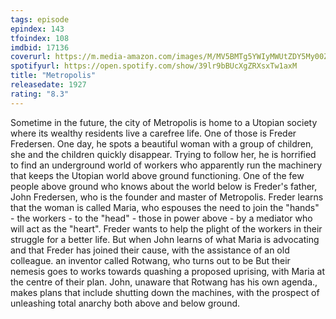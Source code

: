 ```yaml
---
tags: episode
epindex: 143
tfoindex: 108
imdbid: 17136
coverurl: https://m.media-amazon.com/images/M/MV5BMTg5YWIyMWUtZDY5My00Zjc1LTljOTctYmI0MWRmY2M2NmRkXkEyXkFqcGdeQXVyMTMxODk2OTU@._V1_SY300_CR0,0,202,300_.jpg
spotifyurl: https://open.spotify.com/show/39lr9bBUcXgZRXsxTw1axM
title: "Metropolis"
releasedate: 1927
rating: "8.3"
---
```


Sometime in the future, the city of Metropolis is home to a Utopian society where its wealthy residents live a carefree life. One of those is Freder Fredersen. One day, he spots a beautiful woman with a group of children, she and the children quickly disappear. Trying to follow her, he is horrified to find an underground world of workers who apparently run the machinery that keeps the Utopian world above ground functioning. One of the few people above ground who knows about the world below is Freder's father, John Fredersen, who is the founder and master of Metropolis. Freder learns that the woman is called Maria, who espouses the need to join the "hands" - the workers - to the "head" - those in power above - by a mediator who will act as the "heart". Freder wants to help the plight of the workers in their struggle for a better life. But when John learns of what Maria is advocating and that Freder has joined their cause, with the assistance of an old colleague. an inventor called Rotwang, who turns out to be But their nemesis goes to works towards quashing a proposed uprising, with Maria at the centre of their plan. John, unaware that Rotwang has his own agenda., makes plans that include shutting down the machines, with the prospect of unleashing total anarchy both above and below ground.
